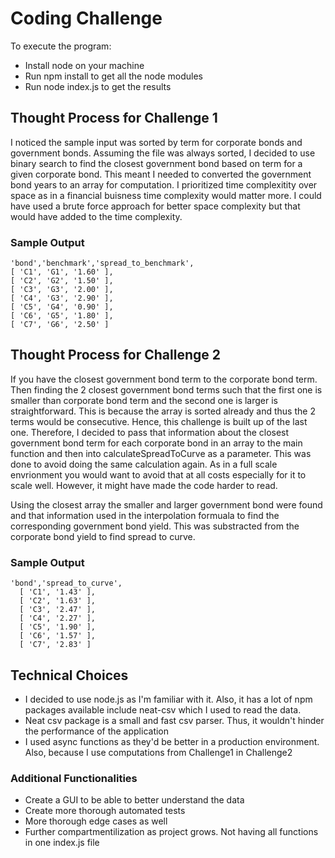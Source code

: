 # Coding Challenge

To execute the program:

- Install node on your machine
- Run npm install to get all the node modules
- Run node index.js to get the results

## Thought Process for Challenge 1

I noticed the sample input was sorted by term for corporate bonds and government bonds. Assuming the file was always sorted, I decided to use binary search to find the closest government bond based on term for a given corporate bond. This meant I needed to converted the government bond years to an array for computation. I prioritized time complexitity over space as in a financial buisness time complexity would matter more. I could have used a brute force approach for better space complexity but that would have added to the time complexity.

### Sample Output

```
'bond','benchmark','spread_to_benchmark',
[ 'C1', 'G1', '1.60' ],
[ 'C2', 'G2', '1.50' ],
[ 'C3', 'G3', '2.00' ],
[ 'C4', 'G3', '2.90' ],
[ 'C5', 'G4', '0.90' ],
[ 'C6', 'G5', '1.80' ],
[ 'C7', 'G6', '2.50' ]
```

## Thought Process for Challenge 2

If you have the closest government bond term to the corporate bond term. Then finding the 2 closest government bond terms such that the first one is smaller than corporate bond term and the second one is larger is straightforward. This is because the array is sorted already and thus the 2 terms would be consecutive. Hence, this challenge is built up of the last one. Therefore, I decided to pass that information about the closest government bond term for each corporate bond in an array to the main function and then into calculateSpreadToCurve as a parameter. This was done to avoid doing the same calculation again. As in a full scale envrionment you would want to avoid that at all costs especially for it to scale well. However, it might have made the code harder to read.

Using the closest array the smaller and larger government bond were found and that information used in the interpolation formuala to find the corresponding government bond yield. This was substracted from the corporate bond yield to find spread to curve.

### Sample Output

```
'bond','spread_to_curve',
  [ 'C1', '1.43' ],
  [ 'C2', '1.63' ],
  [ 'C3', '2.47' ],
  [ 'C4', '2.27' ],
  [ 'C5', '1.90' ],
  [ 'C6', '1.57' ],
  [ 'C7', '2.83' ]
```

## Technical Choices

- I decided to use node.js as I'm familiar with it. Also, it has a lot of npm packages available include neat-csv which I used to read the data.
- Neat csv package is a small and fast csv parser. Thus, it wouldn't hinder the performance of the application
- I used async functions as they'd be better in a production environment. Also, because I use computations from Challenge1 in Challenge2

### Additional Functionalities

- Create a GUI to be able to better understand the data
- Create more thorough automated tests
- More thorough edge cases as well
- Further compartmentilization as project grows. Not having all functions in one index.js file
